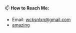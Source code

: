 
📫 **How to Reach Me:**
- Email: [wcksnlxn@gmail.com](mailto:wcksnlxn@gmail.com)
- [amazing](https://wicaksonolxn.vercel.app/)
